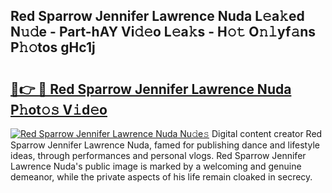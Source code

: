 ## Red Sparrow Jennifer Lawrence Nuda L𝚎a𝚔ed N𝚞𝚍e - Part-hAY Vi𝚍𝚎o L𝚎a𝚔s - H𝚘𝚝 O𝚗𝚕yf𝚊ns P𝚑𝚘tos gHc1j

# <h2><a href="http://kf8e4kk.oniu.top/?m=Red+Sparrow+Jennifer+Lawrence+Nuda">🔗👉 🔴 Red Sparrow Jennifer Lawrence Nuda P𝚑ot𝚘𝚜 V𝚒d𝚎o</a></h2>

[![Red Sparrow Jennifer Lawrence Nuda Nu𝚍e𝚜](https://i.imgur.com/0qMVB7G.gif)](http://kf8e4kk.oniu.top/?m=Red+Sparrow+Jennifer+Lawrence+Nuda)
Digital content creator Red Sparrow Jennifer Lawrence Nuda, famed for publishing dance and lifestyle ideas, through performances and personal vlogs. Red Sparrow Jennifer Lawrence Nuda's public image is marked by a welcoming and genuine demeanor, while the private aspects of his life remain cloaked in secrecy.  
